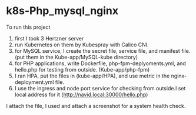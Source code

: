 # k8s-Php_mysql_nginx
To run this project 
1. first I took 3 Hertzner server
2. run Kubernetes on them by Kubespray with Calico CNI.
3. for MySQL service, I create the secret file, service file, and manifest file. (put them in the Kube-app/MySQL-kube directory)
4. for PHP applications, write Dockerfile, php-fpm-deplyoments.yml, and hello.php for testing from outside. (Kube-app/php-fpm)
5. I ran HPA, put the files in (kube-app/HPA), and use metric in the nginx-deployment.yml file.
6. I use the ingress and node port service for checking from outside.I set local address for it (http://navid.local:30000/hello.php)

I attach the file, I used and attach a screenshot for a system health check.
